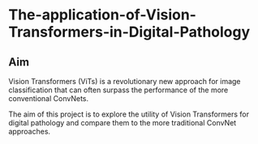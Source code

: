 # The-application-of-Vision-Transformers-in-Digital-Pathology

## Aim

Vision Transformers (ViTs) is a revolutionary new approach for image classification that can often surpass the performance of the more conventional ConvNets.

The aim of this project is to explore the utility of Vision Transformers for digital pathology and compare them to the more traditional ConvNet approaches.
